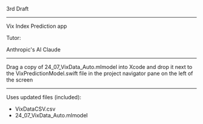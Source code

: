 3rd Draft

- - - - 

Vix Index Prediction app

Tutor:

Anthropic's AI Claude

- - - -

Drag a copy of 24_07_VixData_Auto.mlmodel into Xcode and drop it next to the VixPredictionModel.swift file in the project navigator pane on the left of the screen

- - - -

Uses updated files (included):
* VixDataCSV.csv
* 24_07_VixData_Auto.mlmodel
